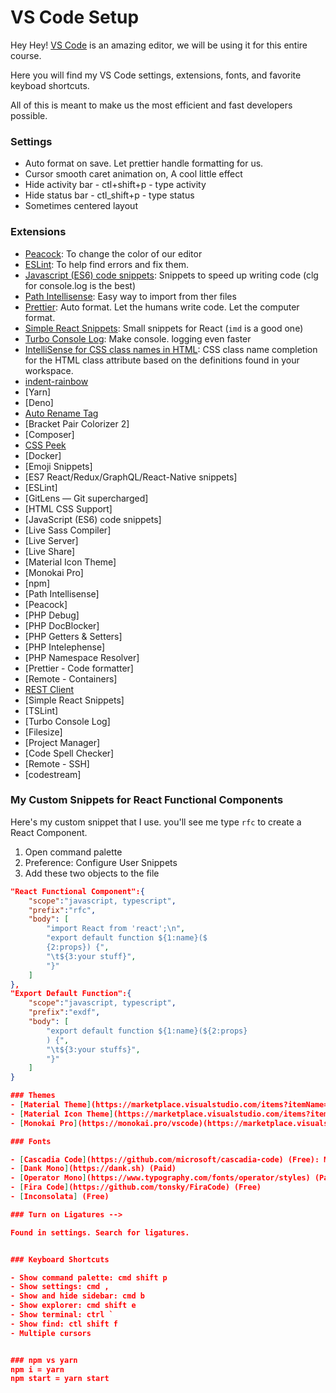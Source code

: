# VS Code Setup

Hey Hey! [VS Code](https://code.visualstudio.com/) is an amazing editor, we will be using it for this entire course.

Here you will find my VS Code settings, extensions, fonts, and favorite keyboad shortcuts.

All of this is meant to make us the most efficient and fast developers possible.

### Settings

- Auto format on save. Let prettier handle formatting for us.
- Cursor smooth caret animation on, A cool little effect
- Hide activity bar - ctl+shift+p - type activity
- Hide status bar - ctl_shift+p - type status
- Sometimes centered layout

### Extensions

- [Peacock](https://marketplace.visualstudio.com/items?itemName=johnpapa.vscode-peacock): To change the color of our editor
- [ESLint](https://marketplace.visualstudio.com/items?itemName=dbaeumer.vscode-eslint): To help find errors and fix them.
- [Javascript (ES6) code snippets](https://marketplace.visualstudio.com/items?itemName=xabikos.JavaScriptSnippets): Snippets to speed up writing code (clg for console.log is the best)
- [Path Intellisense](https://marketplace.visualstudio.com/items?itemName=christian-kohler.path-intellisense): Easy way to import from ther files
- [Prettier](https://marketplace.visualstudio.com/items?itemName=esbenp.prettier-vscode): Auto format. Let the humans write code. Let the computer format.
- [Simple React Snippets](https://marketplace.visualstudio.com/items?itemName=burkeholland.simple-react-snippets): Small snippets for React (`imd` is a good one)
- [Turbo Console Log](https://marketplace.visualstudio.com/items?itemName=ChakrounAnas.turbo-console-log): Make console. logging even faster
- [IntelliSense for CSS class names in HTML](https://marketplace.visualstudio.com/items?itemName=Zignd.html-css-class-completion): CSS class name completion for the HTML class attribute based on the definitions found in your workspace. 
- [indent-rainbow](https://marketplace.visualstudio.com/items?itemName=oderwat.indent-rainbow)
- [Yarn]
- [Deno]
- [Auto Rename Tag](https://marketplace.visualstudio.com/items?itemName=formulahendry.auto-rename-tag)
- [Bracket Pair Colorizer 2]
- [Composer]
- [CSS Peek](https://marketplace.visualstudio.com/items?itemName=pranaygp.vscode-css-peek)
- [Docker]
- [Emoji Snippets]
- [ES7 React/Redux/GraphQL/React-Native snippets]
- [ESLint]
- [GitLens — Git supercharged]
- [HTML CSS Support]
- [JavaScript (ES6) code snippets]
- [Live Sass Compiler]
- [Live Server]
- [Live Share]
- [Material Icon Theme]
- [Monokai Pro]
- [npm]
- [Path Intellisense]
- [Peacock]
- [PHP Debug]
- [PHP DocBlocker]
- [PHP Getters & Setters]
- [PHP Intelephense]
- [PHP Namespace Resolver]
- [Prettier - Code formatter]
- [Remote - Containers]
- [REST Client](https://marketplace.visualstudio.com/items?itemName=humao.rest-client)
- [Simple React Snippets]
- [TSLint]
- [Turbo Console Log]
- [Filesize]
- [Project Manager]
- [Code Spell Checker]
- [Remote - SSH]
- [codestream]


### My Custom Snippets for React Functional Components

Here's my custom snippet that I use. you'll see me type `rfc` to create a React Component.

1. Open command palette
2. Preference: Configure User Snippets
3. Add these two objects to the file

```json
"React Functional Component":{
    "scope":"javascript, typescript",
    "prefix":"rfc",
    "body": [
        "import React from 'react';\n",
        "export default function ${1:name}($
        {2:props}) {",
        "\t${3:your stuff}",
        "}"
    ]
},
"Export Default Function":{
    "scope":"javascript, typescript",
    "prefix":"exdf",
    "body": [
        "export default function ${1:name}(${2:props}
        ) {",
        "\t${3:your stuffs}",
        "}"
    ]
}

### Themes
- [Material Theme](https://marketplace.visualstudio.com/items?itemName=Equinusocio.vsc-material-theme)
- [Material Icon Theme](https://marketplace.visualstudio.com/items?itemName=PKief.material-icon-theme)
- [Monokai Pro](https://monokai.pro/vscode)(https://marketplace.visualstudio.com/items?itemName=monokai.theme-monokai-pro-vscode)

### Fonts

- [Cascadia Code](https://github.com/microsoft/cascadia-code) (Free): My current daily font
- [Dank Mono](https://dank.sh) (Paid)
- [Operator Mono](https://www.typography.com/fonts/operator/styles) (Paid)
- [Fira Code](https://github.com/tonsky/FiraCode) (Free)
- [Inconsolata] (Free)

### Turn on Ligatures -->

Found in settings. Search for ligatures.


### Keyboard Shortcuts

- Show command palette: cmd shift p
- Show settings: cmd ,
- Show and hide sidebar: cmd b
- Show explorer: cmd shift e
- Show terminal: ctrl `
- Show find: ctl shift f
- Multiple cursors


### npm vs yarn
npm i = yarn 
npm start = yarn start